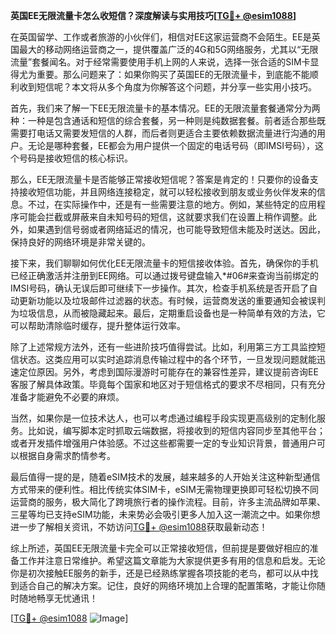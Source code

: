 **英国EE无限流量卡怎么收短信？深度解读与实用技巧[[TG💪+ @esim1088](https://t.me/s/esim1088)]**

在英国留学、工作或者旅游的小伙伴们，相信对EE这家运营商不会陌生。EE是英国最大的移动网络运营商之一，提供覆盖广泛的4G和5G网络服务，尤其以“无限流量”套餐闻名。对于经常需要使用手机上网的人来说，选择一张合适的SIM卡显得尤为重要。那么问题来了：如果你购买了英国EE的无限流量卡，到底能不能顺利收到短信呢？本文将从多个角度为你解答这个问题，并分享一些实用小技巧。

首先，我们来了解一下EE无限流量卡的基本情况。EE的无限流量套餐通常分为两种：一种是包含通话和短信的综合套餐，另一种则是纯数据套餐。前者适合那些既需要打电话又需要发短信的人群，而后者则更适合主要依赖数据流量进行沟通的用户。无论是哪种套餐，EE都会为用户提供一个固定的电话号码（即IMSI号码），这个号码是接收短信的核心标识。

那么，EE无限流量卡是否能够正常接收短信呢？答案是肯定的！只要你的设备支持接收短信功能，并且网络连接稳定，就可以轻松接收到朋友或业务伙伴发来的信息。不过，在实际操作中，还是有一些需要注意的地方。例如，某些特定的应用程序可能会拦截或屏蔽来自未知号码的短信，这就要求我们在设置上稍作调整。此外，如果遇到信号弱或者网络延迟的情况，也可能导致短信未能及时送达。因此，保持良好的网络环境是非常关键的。

接下来，我们聊聊如何优化EE无限流量卡的短信接收体验。首先，确保你的手机已经正确激活并注册到EE网络。可以通过拨号键盘输入*#06#来查询当前绑定的IMSI号码，确认无误后即可继续下一步操作。其次，检查手机系统是否开启了自动更新功能以及垃圾邮件过滤器的状态。有时候，运营商发送的重要通知会被误判为垃圾信息，从而被隐藏起来。最后，定期重启设备也是一种简单有效的方法，它可以帮助清除临时缓存，提升整体运行效率。

除了上述常规方法外，还有一些进阶技巧值得尝试。比如，利用第三方工具监控短信状态。这类应用可以实时追踪消息传输过程中的各个环节，一旦发现问题就能迅速定位原因。另外，考虑到国际漫游时可能存在的兼容性差异，建议提前咨询EE客服了解具体政策。毕竟每个国家和地区对于短信格式的要求不尽相同，只有充分准备才能避免不必要的麻烦。

当然，如果你是一位技术达人，也可以考虑通过编程手段实现更高级别的定制化服务。比如说，编写脚本定时抓取云端数据，将接收到的短信内容同步至其他平台；或者开发插件增强用户体验感。不过这些都需要一定的专业知识背景，普通用户可以根据自身需求酌情参考。

最后值得一提的是，随着eSIM技术的发展，越来越多的人开始关注这种新型通信方式带来的便利性。相比传统实体SIM卡，eSIM无需物理更换即可轻松切换不同运营商的服务，极大简化了跨境旅行者的操作流程。目前，许多主流品牌如苹果、三星等均已支持eSIM功能，未来势必会吸引更多人加入这一潮流之中。如果你想进一步了解相关资讯，不妨访问[TG💪+ @esim1088](https://t.me/s/esim1088)获取最新动态！

综上所述，英国EE无限流量卡完全可以正常接收短信，但前提是要做好相应的准备工作并注意日常维护。希望这篇文章能为大家提供更多有用的信息和启发。无论你是初次接触EE服务的新手，还是已经熟练掌握各项技能的老鸟，都可以从中找到适合自己的解决方案。记住，良好的网络环境加上合理的配置策略，才能让你随时随地畅享无忧通讯！

[[TG💪+ @esim1088](https://t.me/s/esim1088) ![Image](https://i.postimg.cc/4NQfJmqS/Snipaste-2025-05-13-00-14-12.png)]